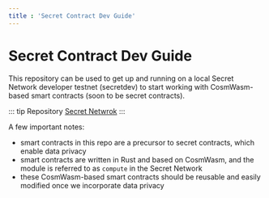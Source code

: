 ```yaml
---
title : 'Secret Contract Dev Guide'
---
```

# Secret Contract Dev Guide

This repository can be used to get up and running on a local Secret Network developer testnet (secretdev) to start working with CosmWasm-based smart contracts (soon to be secret contracts).

::: tip Repository
[Secret Netwrok](https://github.com/enigmampc/SecretNetwork)
:::

A few important notes:
- smart contracts in this repo are a precursor to secret contracts, which enable data privacy
- smart contracts are written in Rust and based on CosmWasm, and the module is referred to as `compute` in the Secret Network
- these CosmWasm-based smart contracts should be reusable and easily modified once we incorporate data privacy